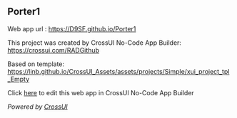 ## Porter1
Web app url : https://D9SF.github.io/Porter1

This project was created by CrossUI No-Code App Builder: https://crossui.com/RADGithub

Based on template: https://linb.github.io/CrossUI_Assets/assets/projects/Simple/xui_project_tpl_Empty

Click [here](https://crossui.com/RADGithub/#!from=github&owner=D9SF&repo=Porter1) to edit this web app in CrossUI No-Code App Builder

<i>Powered by [CrossUI](https://crossui.com)</i>
